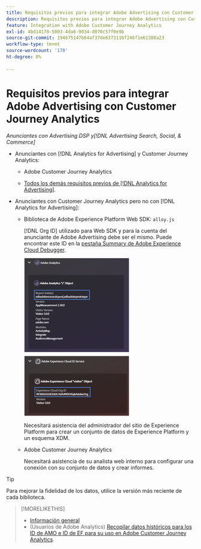 ```yaml
---
title: Requisitos previos para integrar Adobe Advertising con Customer Journey Analytics
description: Requisitos previos para integrar Adobe Advertising con Customer Journey Analytics
feature: Integration with Adobe Customer Journey Analytics
exl-id: 4bd14178-5003-4da6-9034-d070c57f0e9b
source-git-commit: 194675147b64af37de6373116f246f1e61388a23
workflow-type: tm+mt
source-wordcount: '170'
ht-degree: 0%

---
```


# Requisitos previos para integrar Adobe Advertising con Customer Journey Analytics

*Anunciantes con Advertising DSP y[!DNL Advertising Search, Social, & Commerce]*

* Anunciantes con [!DNL Analytics for Advertising] y Customer Journey Analytics:

   * Adobe Customer Journey Analytics<!-- any specific version? -->

   * [Todos los demás requisitos previos de [!DNL Analytics for Advertising]](/help/integrations/analytics/prerequisites.md).

* Anunciantes con Customer Journey Analytics pero no con [!DNL Analytics for Advertising]:

   * Biblioteca de Adobe Experience Platform Web SDK: `alloy.js`

     [!DNL Org ID] utilizado para Web SDK y para la cuenta del anunciante de Adobe Advertising debe ser el mismo. Puede encontrar este ID en la [pestaña Summary de Adobe Experience Cloud Debugger](https://experienceleague.adobe.com/docs/debugger/using-v2/summary.html?lang=es).

     ![Pantalla de resumen de Experience Cloud Debugger](/help/integrations/assets/a4adc-debugger-summary.png)

     Necesitará asistencia del administrador del sitio de Experience Platform para crear un conjunto de datos de Experience Platform y un esquema XDM.

   * Adobe Customer Journey Analytics<!-- any specific version? -->

     Necesitará asistencia de su analista web interno para configurar una conexión con su conjunto de datos y crear informes.

>[!TIP]
>
>Para mejorar la fidelidad de los datos, utilice la versión más reciente de cada biblioteca.

>[!MORELIKETHIS]
>
>* [Información general](overview.md)
>* (Usuarios de Adobe Analytics) [Recopilar datos históricos para los ID de AMO e ID de EF para su uso en Adobe Customer Journey Analytics](/help/integrations/analytics/rvars-to-evars.md).
